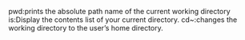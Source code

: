 pwd:prints the absolute path name of the current working directory
is:Display the contents list of your current directory.
cd~:changes the working directory to the user’s home directory.
